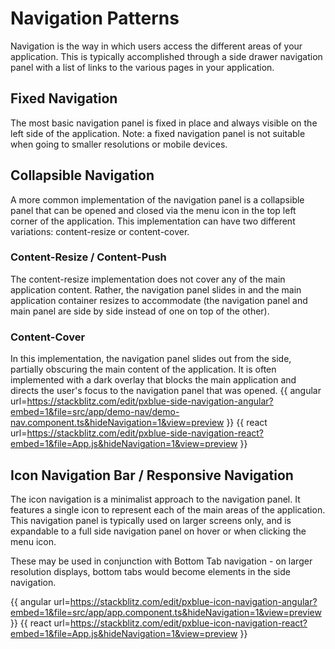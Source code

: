 # Navigation Patterns

Navigation is the way in which users access the different areas of your application. This is typically accomplished through a side drawer navigation panel with a list of links to the various pages in your application.

## Fixed Navigation

The most basic navigation panel is fixed in place and always visible on the left side of the application. Note: a fixed navigation panel is not suitable when going to smaller resolutions or mobile devices.

## Collapsible Navigation

A more common implementation of the navigation panel is a collapsible panel that can be opened and closed via the menu icon in the top left corner of the application. This implementation can have two different variations: content-resize or content-cover.

### Content-Resize / Content-Push

The content-resize implementation does not cover any of the main application content. Rather, the navigation panel slides in and the main application container resizes to accommodate (the navigation panel and main panel are side by side instead of one on top of the other).

### Content-Cover

In this implementation, the navigation panel slides out from the side, partially obscuring the main content of the application. It is often implemented with a dark overlay that blocks the main application and directs the user's focus to the navigation panel that was opened.
{{ angular url=https://stackblitz.com/edit/pxblue-side-navigation-angular?embed=1&file=src/app/demo-nav/demo-nav.component.ts&hideNavigation=1&view=preview }}
{{ react url=https://stackblitz.com/edit/pxblue-side-navigation-react?embed=1&file=App.js&hideNavigation=1&view=preview }}

## Icon Navigation Bar / Responsive Navigation
The icon navigation is a minimalist approach to the navigation panel. It features a single icon to represent each of the main areas of the application. This navigation panel is typically used on larger screens only, and is expandable to a full side navigation panel on hover or when clicking the menu icon. 

These may be used in conjunction with Bottom Tab navigation - on larger resolution displays, bottom tabs would become elements in the side navigation.

{{ angular url=https://stackblitz.com/edit/pxblue-icon-navigation-angular?embed=1&file=src/app/app.component.ts&hideNavigation=1&view=preview }}
{{ react url=https://stackblitz.com/edit/pxblue-icon-navigation-react?embed=1&file=App.js&hideNavigation=1&view=preview }}
